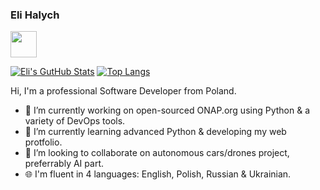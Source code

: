 ### Eli Halych
<a href="mailto:eli.halych@gmail.com"><img src="https://gist.githubusercontent.com/eli-halych/6a62d545abfb2b97dc7e93c8437fb076/raw/5662331b94fa5ef52524f20ebe53b1fa5b91d209/email_icon_blue.png" width="42"/></a>

[![Eli's GutHub Stats](https://github-readme-stats.vercel.app/api?username=eli-halych&theme=react&show_icons=true&show_owner)](https://github.com/eli-halych/) [![Top Langs](https://github-readme-stats.vercel.app/api/top-langs/?username=eli-halych&theme=react&hide=jupyter%20notebook,html,java,css&langs_count=8&layout=compact)](https://github.com/eli-halych/)

Hi, I'm a professional Software Developer from Poland.

- 🔭 I’m currently working on open-sourced ONAP.org using Python & a variety of DevOps tools.
- 🌱 I’m currently learning advanced Python & developing my web protfolio.
- 👯 I’m looking to collaborate on autonomous cars/drones project, preferrably AI part.
- 🌐 I'm fluent in 4 languages: English, Polish, Russian & Ukrainian.
